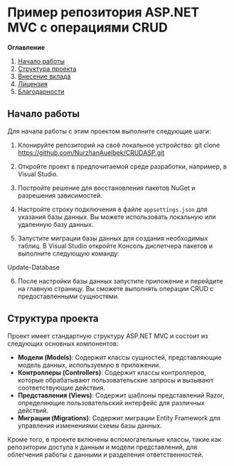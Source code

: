 # Пример репозитория ASP.NET MVC с операциями CRUD

**Оглавление**
1. [Начало работы](#начало-работы)
2. [Структура проекта](#структура-проекта)
3. [Внесение вклада](#внесение-вклада)
4. [Лицензия](#лицензия)
5. [Благодарности](#благодарности)

## Начало работы

Для начала работы с этим проектом выполните следующие шаги:

1. Клонируйте репозиторий на своё локальное устройство:
git clone https://github.com/NurzhanAuelbek/CRUDASP.git


2. Откройте проект в предпочитаемой среде разработки, например, в Visual Studio.

3. Постройте решение для восстановления пакетов NuGet и разрешения зависимостей.

4. Настройте строку подключения в файле `appsettings.json` для указания базы данных. Вы можете использовать локальную или удаленную базу данных.

5. Запустите миграции базы данных для создания необходимых таблиц. В Visual Studio откройте Консоль диспетчера пакетов и выполните следующую команду:

Update-Database


6. После настройки базы данных запустите приложение и перейдите на главную страницу. Вы сможете выполнять операции CRUD с предоставленными сущностями.

## Структура проекта

Проект имеет стандартную структуру ASP.NET MVC и состоит из следующих основных компонентов:

- **Модели (Models)**: Содержит классы сущностей, представляющие модель данных, используемую в приложении.
- **Контроллеры (Controllers)**: Содержит классы контроллеров, которые обрабатывают пользовательские запросы и вызывают соответствующие действия.
- **Представления (Views)**: Содержит шаблоны представлений Razor, определяющие пользовательский интерфейс для различных действий.
- **Миграции (Migrations)**: Содержит миграции Entity Framework для управления изменениями схемы базы данных.

Кроме того, в проекте включены вспомогательные классы, такие как репозитории доступа к данным и модели представлений, для облегчения работы с данными и разделения ответственностей.
